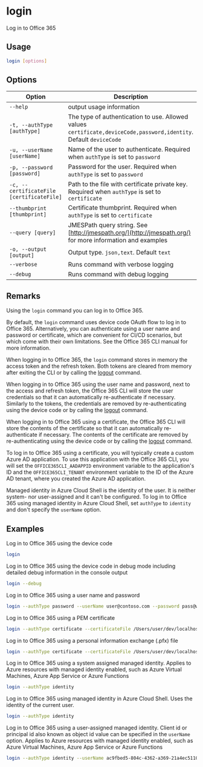 # login

Log in to Office 365

## Usage

```sh
login [options]
```

## Options

Option|Description
------|-----------
`--help`|output usage information
`-t, --authType [authType]`|The type of authentication to use. Allowed values `certificate,deviceCode,password,identity`. Default `deviceCode`
`-u, --userName [userName]`|Name of the user to authenticate. Required when `authType` is set to `password`
`-p, --password [password]`|Password for the user. Required when `authType` is set to `password`
`-c, --certificateFile [certificateFile]`|Path to the file with certificate private key. Required when `authType` is set to `certificate`
`--thumbprint [thumbprint]`|Certificate thumbprint. Required when `authType` is set to `certificate`
`--query [query]`|JMESPath query string. See [http://jmespath.org/](http://jmespath.org/) for more information and examples
`-o, --output [output]`|Output type. `json,text`. Default `text`
`--verbose`|Runs command with verbose logging
`--debug`|Runs command with debug logging

## Remarks

Using the `login` command you can log in to Office 365.

By default, the `login` command uses device code OAuth flow to log in to Office 365. Alternatively, you can authenticate using a user name and password or certificate, which are convenient for CI/CD scenarios, but which come with their own limitations. See the Office 365 CLI manual for more information.

When logging in to Office 365, the `login` command stores in memory the access token and the refresh token. Both tokens are cleared from memory after exiting the CLI or by calling the [logout](logout.md) command.

When logging in to Office 365 using the user name and password, next to the access and refresh token, the Office 365 CLI will store the user credentials so that it can automatically re-authenticate if necessary. Similarly to the tokens, the credentials are removed by re-authenticating using the device code or by calling the [logout](logout.md) command.

When logging in to Office 365 using a certificate, the Office 365 CLI will store the contents of the certificate so that it can automatically re-authenticate if necessary. The contents of the certificate are removed by re-authenticating using the device code or by calling the [logout](logout.md) command.

To log in to Office 365 using a certificate, you will typically create a custom Azure AD application. To use this application with the Office 365 CLI, you will set the `OFFICE365CLI_AADAPPID` environment variable to the application's ID and the `OFFICE365CLI_TENANT` environment variable to the ID of the Azure AD tenant, where you created the Azure AD application.

Managed identity in Azure Cloud Shell is the identity of the user. It is neither system- nor user-assigned and it can't be configured. To log in to Office 365 using managed identity in Azure Cloud Shell, set `authType` to `identity` and don't specify the `userName` option.

## Examples

Log in to Office 365 using the device code

```sh
login
```

Log in to Office 365 using the device code in debug mode including detailed debug information in the console output

```sh
login --debug
```

Log in to Office 365 using a user name and password

```sh
login --authType password --userName user@contoso.com --password pass@word1
```

Log in to Office 365 using a PEM certificate

```sh
login --authType certificate --certificateFile /Users/user/dev/localhost.pem --thumbprint 47C4885736C624E90491F32B98855AA8A7562AF1
```

Log in to Office 365 using a personal information exchange (.pfx) file

```sh
login --authType certificate --certificateFile /Users/user/dev/localhost.pfx --thumbprint 47C4885736C624E90491F32B98855AA8A7562AF1 --password 'pass@word1'
```

Log in to Office 365 using a system assigned managed identity. Applies to Azure resources with managed identity enabled,
such as Azure Virtual Machines, Azure App Service or Azure Functions

```sh
login --authType identity
```

Log in to Office 365 using managed identity in Azure Cloud Shell. Uses the identity of the current user.

```sh
login --authType identity
```

Log in to Office 365 using a user-assigned managed identity. Client id or principal id also known as object id value can be specified in the `userName` option. Applies to Azure resources with managed identity enabled, such as Azure Virtual Machines, Azure App Service or Azure Functions

```sh
login --authType identity --userName ac9fbed5-804c-4362-a369-21a4ec51109e
```
